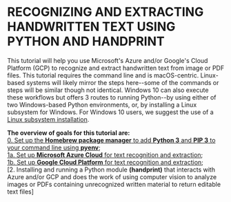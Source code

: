 # RECOGNIZING AND EXTRACTING HANDWRITTEN TEXT USING PYTHON AND HANDPRINT
This tutorial will help you use Microsoft's Azure and/or Google's Cloud Platform (GCP) to recognize and extract handwritten text from image or PDF files.
This tutorial requires the command line and is macOS-centric. 
Linux-based systems will likely mirror the steps here--some of the commands or steps will be similar though not identical. 
Windows 10 can also execute these workflows but offers 3 routes to running Python--by using either of two Windows-based Python environments, or, by installing a Linux subsystem for Windows. For Windows 10 users, we suggest the use of a [Linux subsystem installation](https://realpython.com/installing-python/).

**The overview of goals for this tutorial are:**<br/>
[0. Set up the **Homebrew package manager** to add **Python 3** and **PIP 3** to your command line using **pyenv**](step_0_cli.md);<br/>
[1a. Set up **Microsoft Azure Cloud** for text recognition and extraction](step_1a_azure.md);<br/>
[1b. Set up **Google Cloud Platform** for text recognition and extraction](step_1b_gcp.md);<br/>
[2. Installing and running a Python module **(handprint)** that interacts with Azure and/or GCP and does the work of using computer vision to analyze images or PDFs containing unrecognized written material to return editable text files]
